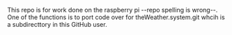 This repo is for work done on the raspberry pi --repo spelling is wrong--. One of the functions is to port code over for theWeather.system.git whcih is a subdirecttory in this GitHub user.
